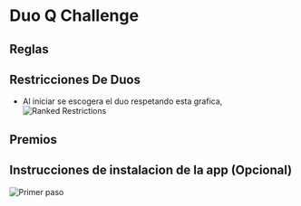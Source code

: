 # Duo Q Challenge
## Reglas

## Restricciones De Duos
- Al iniciar se escogera el duo respetando esta grafica, 
![Ranked Restrictions](https://github.com/Nselb/duo-q-challenge/blob/main/Assets/RestriccionesElo.png)
## Premios

## Instrucciones de instalacion de la app (Opcional)
![Primer paso](https://github.com/Nselb/duo-q-challenge/blob/main/Assets/Screen1.png)
